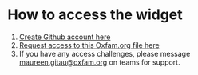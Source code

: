 # How to access the widget

1. [Create Github account here](https://github.com/)
2. [Request access to this Oxfam.org file here](https://github.com/OxfamInternational/davos-widget)
3. If you have any access challenges, please message [maureen.gitau@oxfam.org](mailto:maureen.gitau@oxfam.org) on teams for support.
